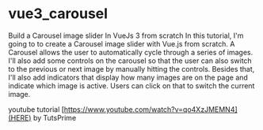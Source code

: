 # vue3_carousel
Build a Carousel image slider In VueJs 3 from scratch
In this tutorial, I'm going to to create a Carousel image slider with Vue.js from scratch. A Carousel allows the user to automatically cycle through a series of images. 
I'll also add some controls on the carousel so that the user can also switch to the previous or next image by manually hitting the controls.
Besides that, I'll also add indicators that display how many images are on the page and indicate which image is active. Users can click on that to switch the current image.

youtube tutorial [https://www.youtube.com/watch?v=qo4XzJMEMN4](HERE) by TutsPrime

